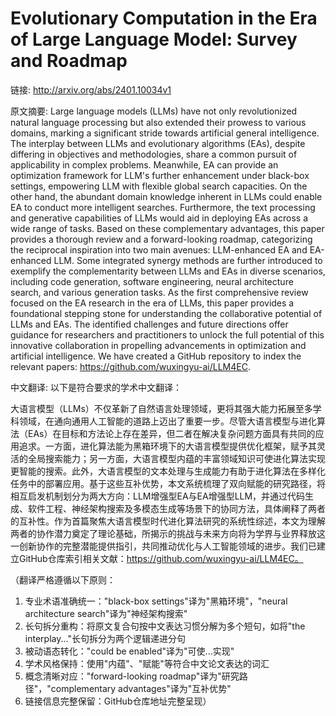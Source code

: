 # Evolutionary Computation in the Era of Large Language Model: Survey and Roadmap

链接: http://arxiv.org/abs/2401.10034v1

原文摘要:
Large language models (LLMs) have not only revolutionized natural language
processing but also extended their prowess to various domains, marking a
significant stride towards artificial general intelligence. The interplay
between LLMs and evolutionary algorithms (EAs), despite differing in objectives
and methodologies, share a common pursuit of applicability in complex problems.
Meanwhile, EA can provide an optimization framework for LLM's further
enhancement under black-box settings, empowering LLM with flexible global
search capacities. On the other hand, the abundant domain knowledge inherent in
LLMs could enable EA to conduct more intelligent searches. Furthermore, the
text processing and generative capabilities of LLMs would aid in deploying EAs
across a wide range of tasks. Based on these complementary advantages, this
paper provides a thorough review and a forward-looking roadmap, categorizing
the reciprocal inspiration into two main avenues: LLM-enhanced EA and
EA-enhanced LLM. Some integrated synergy methods are further introduced to
exemplify the complementarity between LLMs and EAs in diverse scenarios,
including code generation, software engineering, neural architecture search,
and various generation tasks. As the first comprehensive review focused on the
EA research in the era of LLMs, this paper provides a foundational stepping
stone for understanding the collaborative potential of LLMs and EAs. The
identified challenges and future directions offer guidance for researchers and
practitioners to unlock the full potential of this innovative collaboration in
propelling advancements in optimization and artificial intelligence. We have
created a GitHub repository to index the relevant papers:
https://github.com/wuxingyu-ai/LLM4EC.

中文翻译:
以下是符合要求的学术中文翻译：

大语言模型（LLMs）不仅革新了自然语言处理领域，更将其强大能力拓展至多学科领域，在通向通用人工智能的道路上迈出了重要一步。尽管大语言模型与进化算法（EAs）在目标和方法论上存在差异，但二者在解决复杂问题方面具有共同的应用追求。一方面，进化算法能为黑箱环境下的大语言模型提供优化框架，赋予其灵活的全局搜索能力；另一方面，大语言模型内蕴的丰富领域知识可使进化算法实现更智能的搜索。此外，大语言模型的文本处理与生成能力有助于进化算法在多样化任务中的部署应用。基于这些互补优势，本文系统梳理了双向赋能的研究路径，将相互启发机制划分为两大方向：LLM增强型EA与EA增强型LLM，并通过代码生成、软件工程、神经架构搜索及多模态生成等场景下的协同方法，具体阐释了两者的互补性。作为首篇聚焦大语言模型时代进化算法研究的系统性综述，本文为理解两者的协作潜力奠定了理论基础，所揭示的挑战与未来方向将为学界与业界释放这一创新协作的完整潜能提供指引，共同推动优化与人工智能领域的进步。我们已建立GitHub仓库索引相关文献：https://github.com/wuxingyu-ai/LLM4EC。

（翻译严格遵循以下原则：
1. 专业术语准确统一："black-box settings"译为"黑箱环境"，"neural architecture search"译为"神经架构搜索"
2. 长句拆分重构：将原文复合句按中文表达习惯分解为多个短句，如将"the interplay..."长句拆分为两个逻辑递进分句
3. 被动语态转化："could be enabled"译为"可使...实现"
4. 学术风格保持：使用"内蕴"、"赋能"等符合中文论文表达的词汇
5. 概念清晰对应："forward-looking roadmap"译为"研究路径"，"complementary advantages"译为"互补优势"
6. 链接信息完整保留：GitHub仓库地址完整呈现）
